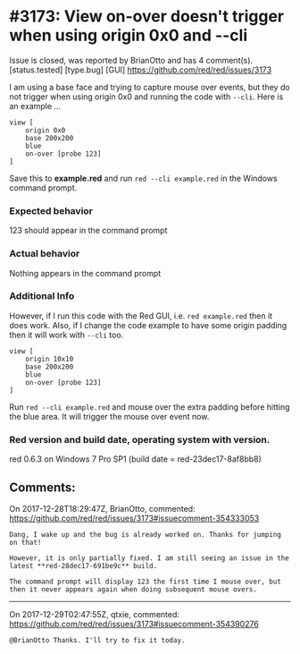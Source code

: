 
#3173: View on-over doesn't trigger when using origin 0x0 and --cli
================================================================================
Issue is closed, was reported by BrianOtto and has 4 comment(s).
[status.tested] [type.bug] [GUI]
<https://github.com/red/red/issues/3173>

I am using a base face and trying to capture mouse over events, but they do not trigger when using origin 0x0 and running the code with `--cli`. Here is an example ...

```
view [
    origin 0x0
    base 200x200
    blue
    on-over [probe 123]
]
```

Save this to **example.red** and run `red --cli example.red` in the Windows command prompt.

### Expected behavior
123 should appear in the command prompt

### Actual behavior
Nothing appears in the command prompt

### Additional Info
However, if I run this code with the Red GUI, i.e. `red example.red` then it does work. Also, if I change the code example to have some origin padding then it will work with `--cli` too.

```
view [
    origin 10x10
    base 200x200
    blue
    on-over [probe 123]
]
```

Run `red --cli example.red` and mouse over the extra padding before hitting the blue area. It will trigger the mouse over event now.

### Red version and build date, operating system with version.
red 0.6.3 on Windows 7 Pro SP1 (build date = red-23dec17-8af8bb8)



Comments:
--------------------------------------------------------------------------------

On 2017-12-28T18:29:47Z, BrianOtto, commented:
<https://github.com/red/red/issues/3173#issuecomment-354333053>

    Dang, I wake up and the bug is already worked on. Thanks for jumping on that!
    
    However, it is only partially fixed. I am still seeing an issue in the latest **red-28dec17-691be9c** build.
    
    The command prompt will display 123 the first time I mouse over, but then it never appears again when doing subsequent mouse overs.

--------------------------------------------------------------------------------

On 2017-12-29T02:47:55Z, qtxie, commented:
<https://github.com/red/red/issues/3173#issuecomment-354390276>

    @BrianOtto Thanks. I'll try to fix it today.

